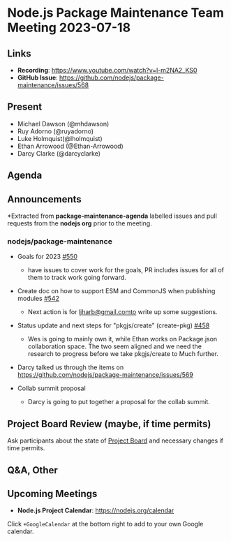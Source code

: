 # Node.js  Package Maintenance Team Meeting 2023-07-18

## Links

* **Recording**:  <https://www.youtube.com/watch?v=l-m2NA2_KS0>
* **GitHub Issue**: <https://github.com/nodejs/package-maintenance/issues/568>

## Present

* Michael Dawson (@mhdawson)
* Ruy Adorno (@ruyadorno)
* Luke Holmquist(@lholmquist)
* Ethan Arrowood (@Ethan-Arrowood)
* Darcy Clarke (@darcyclarke)

## Agenda

## Announcements

*Extracted from **package-maintenance-agenda** labelled issues and pull requests from the **nodejs org** prior to the meeting.

### nodejs/package-maintenance

* Goals for 2023 [#550](https://github.com/nodejs/package-maintenance/issues/550)
  * have issues to cover work for the goals, PR includes issues for all of them to track
    work going forward.

* Create doc on how to support ESM and CommonJS when publishing modules [#542](https://github.com/nodejs/package-maintenance/issues/542)
  * Next action is for <ljharb@gmail.comto> write up some suggestions.

* Status update and next steps for "pkgjs/create" (create-pkg) [#458](https://github.com/nodejs/package-maintenance/issues/458)
  * Wes is going to mainly own it, while Ethan works on Package.json collaboration space. The
    two seem aligned and we need the research to progress before we take pkgjs/create to
    Much further.

* Darcy talked us through the items on <https://github.com/nodejs/package-maintenance/issues/569>

* Collab summit proposal
  * Darcy is going to put together a proposal for the collab summit.

## Project Board Review (maybe, if time permits)

Ask participants about the state of [Project Board](https://github.com/nodejs/package-maintenance/projects/1) and necessary changes if time permits.

## Q&A, Other

## Upcoming Meetings

* **Node.js Project Calendar**: <https://nodejs.org/calendar>

Click `+GoogleCalendar` at the bottom right to add to your own Google calendar.
